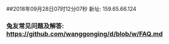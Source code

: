 ##2018年09月28日07时12分07秒 新址: 159.65.66.124
### 兔友常见问题及解答: https://github.com/wanggonging/d/blob/w/FAQ.md
